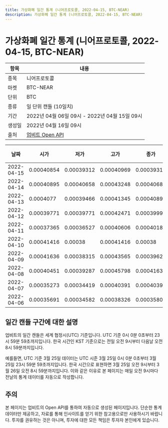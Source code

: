 ```yaml
---
title: 가상화폐 일간 통계 (니어프로토콜, 2022-04-15, BTC-NEAR)
description: 가상화폐 일간 통계 (니어프로토콜, 2022-04-15, BTC-NEAR)
---
```



가상화폐 일간 통계 (니어프로토콜, 2022-04-15, BTC-NEAR)
===

|항목|내용|
|--|--|
|종목|니어프로토콜|
|마켓|BTC-NEAR|
|단위|BTC|
|종류|일 단위 캔들 (10일치)|
|기간|2022년 04월 06일 09시 - 2022년 04월 15일 09시|
|생성일|2022년 04월 16일 09시|
|출처|[업비트 Open API](https://docs.upbit.com)|


|날짜|시가|저가|고가|종가|비고|
|--|--|--|--|--|--|
|2022-04-15|0.00040854|0.00039312|0.00040969|0.00039313|    |
|2022-04-14|0.00040895|0.00040658|0.00043248|0.00040687|    |
|2022-04-13|0.0004077|0.00039466|0.00041345|0.00040895|    |
|2022-04-12|0.00039771|0.00039771|0.00042471|0.00039999|    |
|2022-04-11|0.00037365|0.00036527|0.00040606|0.00040186|    |
|2022-04-10|0.00041416|0.00038|0.00041416|0.00038|    |
|2022-04-09|0.00041636|0.00038315|0.00043565|0.0003962|    |
|2022-04-08|0.00040451|0.00039287|0.00045798|0.00041636|    |
|2022-04-07|0.00035273|0.00034419|0.00040391|0.00040391|    |
|2022-04-06|0.00035691|0.00034582|0.00038326|0.00035808|    |


일간 캔들 구간에 대한 설명
---


업비트의 일간 캔들은 세계 협정시(UTC) 기준입니다. 
UTC 기준 0시 0분 0초부터 23시 59분 59초까지입니다. 
한국 시간인 KST 기준으로는 전일 오전 9시부터 다음날 오전 8시 59분까지입니다. 


예를들면, UTC 기준 3월 25일 데이터는 UTC 시준 3월 25일 0시 0분 0초부터 3월 25일 23시 59분 59초까지입니다. 
한국 시간으로 표현하면 3월 25일 오전 9시부터 3월 26일 오전 8시 59분까지입니다. 
이와 같은 이유로 본 페이지는 매일 오전 9시마다 전날의 통계 데이터를 자동으로 작성합니다. 


주의
---


본 페이지는 업비트의 Open API를 통하여 자동으로 생성된 페이지입니다. 
단순한 통계 데이터만 제공하고, 자료를 통해 인사이트를 얻기 위한 참고용으로만 사용하시기 바랍니다. 
투자를 권유하는 것은 아니며, 투자에 대한 모든 책임은 투자자 본인에게 있습니다. 
